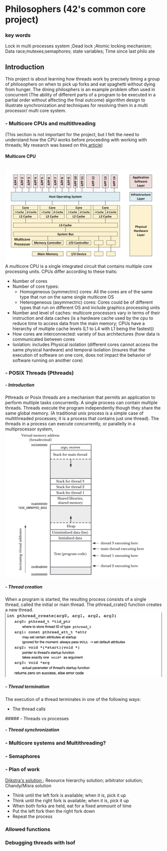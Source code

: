 # Philosophers (42's common core project)
### key words
Lock in multi processes system ;Dead lock ;Atomic locking mechanism; Data race;mutexes;semaphores; state variables; Time since last philo ate
## Introduction 
This project is about learning how threads work by precisely timing a group of philosophers on when to pick up forks and eat spaghetti without dying from hunger.
The dining philosphers is an example problem often used in concurrent (The ability of different parts of a program to be executed in a partial order without affecting the final outcome) algorithm design to illustrate synchronization and techniques for resolving them in a multi processor/ multi core system.
### - Multicore CPUs and multithreading
(This section is not important for the project, but I felt the need to understand how the CPU works before proceeding with working with threads; My research was based on this<a href="https://insights.sei.cmu.edu/blog/multicore-processing/"> article</a>)
#### Multicore CPU
<br>
<img src = "./learning_materials/imgs/multicore_cpu.png">
<br>
A multicore CPU is a single integrated circuit that contains multiple core processing units. CPUs differ according to these traits:
<ul>
<li>Number of cores </li>
<li>Number of core types: 
    <ul>
        <li>Homogeneous (symmectric) cores: All the cores are of the same type that run on the same single multicore OS</li>
        <li>Heterogeneous (asymmectric) cores: Cores could be of different types that run on different OS and include graphics processing units</li>
    </ul>
<li>Number and level of caches: multicore processors vary in terms of their instruction and data caches (is a hardware cache used by the cpu to reduce time to access data from the main memory; CPUs have a hierarchy of multiple cache levels (L1 to L4 with L1 being the fastest))</li>
<li>How cores are interconnected: variety of bus architectures (how data is communicated between cores </li>
<li>Isolation: includes Physical isolation (different cores cannot access the same physical hardware) and temporal isolation (insures that the execution of software on one core, does not impact the behavior of software running on another core)</li>
</ul>

### - POSIX Threads (Pthreads)
##### - Introduction
Pthreads or Posix threads are a mechanism that permits an application to perform multiple tasks concurrently. A single process can contain multiple threads.
Threads execute the program independently though they share the same global memory. (A traditional unix process is a simple case of multithreaded processes; it is a process that contains just one thread).
The threads in a process can execute concurrently, or parallelly in a multiprocessor system, 
<img src="./learning_materials/imgs/pthreads_virtual_memory.png">

##### - Thread creation

When a program is started, the resulting process consists of a single thread, called the initial or main thread. 
The pthread_crate() function creates a new thread.
<img src="./learning_materials/imgs/pthread_creation.png">

##### - Thread termination

The execution of a thread terminates in one of the following ways: 
<ul>
<li>The thread calls </li>
</ul>
##### - Threads vs processes

##### - Thread synchronization
### - Multicore systems and Multithreading? 
### - Semaphores

### - Plan of work
<a href="http://www.crockford.com/ec/dining.html"> Dijkstra's solution </a>; Resource hierarchy solution; arbitrator solution; Chandy/Misra solution
<ul>
<li>Think until the left fork is available; when it is, pick it up</li>
<li>Think until the right fork is available; when it is, pick it up</li>
<li>When both forks are held, eat for a fixed ammount of time</li>
<li>Put the left fork then the right fork down</li>
<li>Repeat the process</li>
</ul>

### Allowed functions

### Debugging threads with lsof 